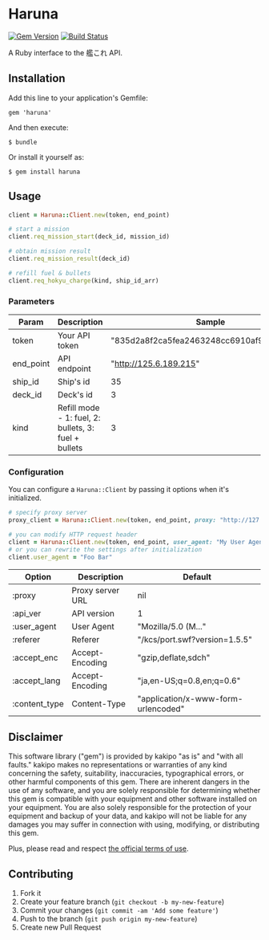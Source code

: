 # Haruna

[![Gem Version](https://badge.fury.io/rb/haruna.png)](http://badge.fury.io/rb/haruna)
[![Build Status](https://travis-ci.org/kakipo/haruna.png?branch=master)](https://travis-ci.org/kakipo/haruna)

A Ruby interface to the 艦これ API.

## Installation

Add this line to your application's Gemfile:

    gem 'haruna'

And then execute:

    $ bundle

Or install it yourself as:

    $ gem install haruna

## Usage

```ruby
client = Haruna::Client.new(token, end_point)

# start a mission
client.req_mission_start(deck_id, mission_id)

# obtain mission result
client.req_mission_result(deck_id)

# refill fuel & bullets
client.req_hokyu_charge(kind, ship_id_arr)
```

### Parameters

| Param         | Description    | Sample                                     | Constraint |
| ------------- | -------------- | ------------------------------------------ | ---------- |
| token         | Your API token | "835d2a8f2ca5fea2463248cc6910af96880fc29e" |            |
| end_point     | API endpoint   | "http://125.6.189.215"                     |            |
| ship_id       | Ship's id      | 35                                         | 1          |
| deck_id       | Deck's id      | 3                                          | 1 ~ 4      |
| kind          | Refill mode - 1: fuel, 2: bullets, 3: fuel + bullets  | 3   | 1 ~ 3      |

### Configuration

You can configure a `Haruna::Client` by passing it options when it's initialized.

```ruby
# specify proxy server
proxy_client = Haruna::Client.new(token, end_point, proxy: "http://127.0.0.1:8888")

# you can modify HTTP request header
client = Haruna::Client.new(token, end_point, user_agent: "My User Agent", accept_enc: "gzip")
# or you can rewrite the settings after initialization
client.user_agent = "Foo Bar"
```

| Option         | Description       | Default                              | 
| -------------- | ----------------- | ------------------------------------ | 
| :proxy         | Proxy server URL  | nil                                  | 
| :api_ver       | API version       | 1                                    | 
| :user_agent    | User Agent        |  "Mozilla/5.0 (M..."                 | 
| :referer       | Referer           |  "/kcs/port.swf?version=1.5.5"       | 
| :accept_enc    | Accept-Encoding   |  "gzip,deflate,sdch"                 | 
| :accept_lang   | Accept-Encoding   |  "ja,en-US;q=0.8,en;q=0.6"           | 
| :content_type  | Content-Type      |  "application/x-www-form-urlencoded" | 



## Disclaimer

This software library ("gem") is provided by kakipo "as is" and "with all faults." kakipo makes no representations or warranties of any kind concerning the safety, suitability, inaccuracies, typographical errors, or other harmful components of this gem. There are inherent dangers in the use of any software, and you are solely responsible for determining whether this gem is compatible with your equipment and other software installed on your equipment. You are also solely responsible for the protection of your equipment and backup of your data, and kakipo will not be liable for any damages you may suffer in connection with using, modifying, or distributing this gem.

Plus, please read and respect [the official terms of use](http://www.dmm.co.jp/rule/=/category=onlinegame_service/).

## Contributing

1. Fork it
2. Create your feature branch (`git checkout -b my-new-feature`)
3. Commit your changes (`git commit -am 'Add some feature'`)
4. Push to the branch (`git push origin my-new-feature`)
5. Create new Pull Request
